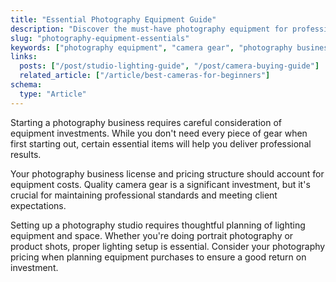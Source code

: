 ```yaml
---
title: "Essential Photography Equipment Guide"
description: "Discover the must-have photography equipment for professionals. From cameras to lighting, learn what gear you need to start your photography business."
slug: "photography-equipment-essentials"
keywords: ["photography equipment", "camera gear", "photography business", "lighting equipment", "photography studio setup"]
links:
  posts: ["/post/studio-lighting-guide", "/post/camera-buying-guide"]
  related_article: ["/article/best-cameras-for-beginners"]
schema:
  type: "Article"
---
```


Starting a photography business requires careful consideration of equipment investments. While you don't need every piece of gear when first starting out, certain essential items will help you deliver professional results.

Your photography business license and pricing structure should account for equipment costs. Quality camera gear is a significant investment, but it's crucial for maintaining professional standards and meeting client expectations.

Setting up a photography studio requires thoughtful planning of lighting equipment and space. Whether you're doing portrait photography or product shots, proper lighting setup is essential. Consider your photography pricing when planning equipment purchases to ensure a good return on investment.
